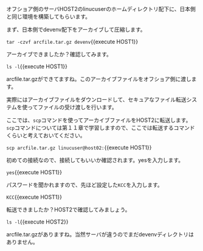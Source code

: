 オフショア側のサーバHOST2のlinucuserのホームディレクトリ配下に、日本側と同じ環境を構築してもらいます。

まず、日本側でdevenv配下をアーカイブして圧縮します。

`tar -czvf arcfile.tar.gz devenv`{{execute HOST1}}

アーカイブできましたか？確認してみます。

`ls -l`{{execute HOST1}}

arcfile.tar.gzができてますね。このアーカイブファイルをオフショア側に渡します。

実際にはアーカイブファイルをダウンロードして、セキュアなファイル転送システムを使ってファイルの受け渡しを行います。

ここでは、`scp`コマンドを使ってアーカイブファイルをHOST2に転送します。`scp`コマンドについては第１１章で学習しますので、ここでは転送するコマンドくらいと考えておいてください。

`scp arcfile.tar.gz linucuser@host02:`{{execute HOST1}}

初めての接続なので、接続してもいいか確認されます。yesを入力します。

`yes`{{execute HOST1}}

パスワードを聞かれますので、先ほど設定した`KCC`を入力します。

`KCC`{{execute HOST1}}

転送できましたか？HOST2で確認してみましょう。

`ls -l`{{execute HOST2}}

arcfile.tar.gzがありますね。当然サーバが違うのでまだdevenvディレクトリはありません。